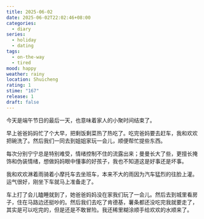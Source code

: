 ```yaml
---
title: 2025-06-02
date: 2025-06-02T22:02:46+08:00
categories:
  - diary
series:
  - holiday
  - dating
tags:
  - on-the-way
  - tired
mood: happy
weather: rainy
location: Shuicheng
rating: 1
stime: "167"
release: 1
draft: false
---
```

今天是端午节日的最后一天，也意味着家人的小聚时间结束了。

早上爸爸妈妈忙了个大早，把剩饭剩菜热了热吃了。吃完爸妈要去赶车，我和欢欢把碗洗了。然后我们一同去到姐姐家玩一会儿，顺便帮忙提些东西。

每次分别宁宁总是特别难受，情绪控制不住的流露出来；曼曼长大了些，更擅长掩饰和伪装情绪，想做妈妈眼中懂事的好孩子，我也不知道这是好事还是坏事。

我和欢欢淋着雨骑着小摩托车去坐班车，本来不大的雨因为汽车猛烈的往脸上灌。运气很好，刚坐下车就马上准备走了。

车上打了会儿瞌睡就到了，她爸爸妈妈没在家我们玩了一会儿。然后去到城里看房子，住在马路边还挺吵的。然后我们去吃了肯德基，薯条都还没吃完我就要走了，其实是可以吃完的，但是还是不敢冒险。我还稀里糊涂顺手给欢欢的水顺来了。

